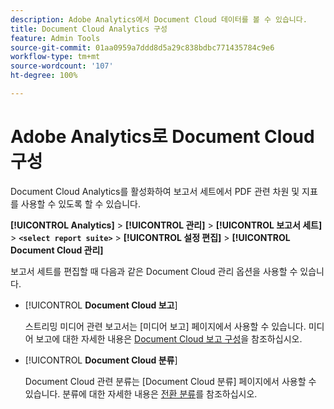 ```yaml
---
description: Adobe Analytics에서 Document Cloud 데이터를 볼 수 있습니다.
title: Document Cloud Analytics 구성
feature: Admin Tools
source-git-commit: 01aa0959a7ddd8d5a29c838bdbc771435784c9e6
workflow-type: tm+mt
source-wordcount: '107'
ht-degree: 100%

---
```



# Adobe Analytics로 Document Cloud 구성

Document Cloud Analytics를 활성화하여 보고서 세트에서 PDF 관련 차원 및 지표를 사용할 수 있도록 할 수 있습니다.

**[!UICONTROL Analytics]** > **[!UICONTROL 관리]** > **[!UICONTROL 보고서 세트]** > **`<select report suite>`** > **[!UICONTROL 설정 편집]** > **[!UICONTROL Document Cloud 관리]**

보고서 세트를 편집할 때 다음과 같은 Document Cloud 관리 옵션을 사용할 수 있습니다.

* [!UICONTROL **Document Cloud 보고**]

   스트리밍 미디어 관련 보고서는 [미디어 보고] 페이지에서 사용할 수 있습니다. 미디어 보고에 대한 자세한 내용은 [Document Cloud 보고 구성](/help/admin/admin/c-manage-report-suites/c-edit-report-suites/document-cloud-config.md)을 참조하십시오.

* [!UICONTROL **Document Cloud 분류**]

   Document Cloud 관련 분류는 [Document Cloud 분류] 페이지에서 사용할 수 있습니다. 분류에 대한 자세한 내용은 [전환 분류](/help/admin/admin/c-manage-report-suites/c-edit-report-suites/conversion-var-admin/conversion-classifications.md)를 참조하십시오.